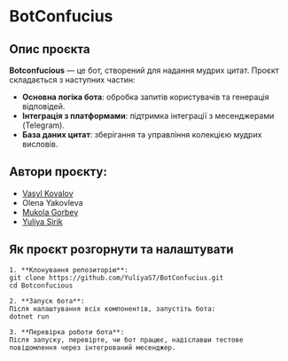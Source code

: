 # BotConfucius

## Опис проєкта 
**Botconfucious** — це бот, створений для надання мудрих цитат. Проєкт складається з наступних частин:
- **Основна логіка бота**: обробка запитів користувачів та генерація відповідей.
- **Інтеграція з платформами**: підтримка інтеграції з месенджерами (Telegram).
- **База даних цитат**: зберігання та управління колекцією мудрих висловів.

## Автори проєкту:
- [Vasyl Kovalov](mailto:raid3r81@gmail.com)
- Olena Yakovleva
- [Mukola Gorbey](gorbejkola996@gmail.com)
- [Yuliya Sirik](mailto:yuliya.sirik44@gmail.com)


## Як проєкт розгорнути та налаштувати

    1. **Клонування репозиторію**:
    git clone https://github.com/YuliyaS7/BotConfucius.git
    cd Botconfucious

    2. **Запуск бота**:
    Після налаштування всіх компонентів, запустіть бота:
    dotnet run

    3. **Перевірка роботи бота**:
    Після запуску, перевірте, чи бот працює, надіславши тестове повідомлення через інтегрований месенджер.



